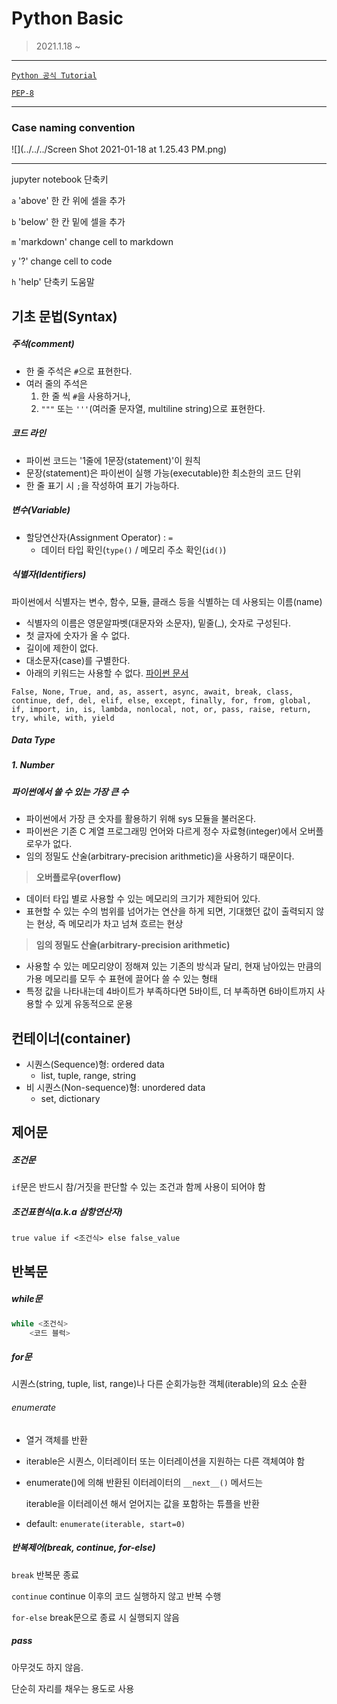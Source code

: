 # Python Basic



> 2021.1.18 ~

***

[`Python 공식 Tutorial`](https://docs.python.org/3/tutorial/index.html)

[`PEP-8`](https://www.python.org/dev/peps/pep-0008/)

***



### Case naming convention

![](../../../Screen Shot 2021-01-18 at 1.25.43 PM.png)



***



jupyter notebook 단축키

`a` 'above' 한 칸 위에 셀을 추가

`b` 'below' 한 칸 밑에 셀을 추가

`m` 'markdown' change cell to markdown

`y` '?' change cell to code

`h` 'help' 단축키 도움말





## 기초 문법(Syntax)

##### 주석(comment)

- 한 줄 주석은 `#`으로 표현한다.
- 여러 줄의 주석은
  1. 한 줄 씩 `#`을 사용하거나,
  2. `"""` 또는 `'''`(여러줄 문자열, multiline string)으로 표현한다.



##### 코드 라인

- 파이썬 코드는 '1줄에 1문장(statement)'이 원칙
- 문장(statement)은 파이썬이 실행 가능(executable)한 최소한의 코드 단위
- 한 줄 표기 시 `;`을 작성하여 표기 가능하다.



##### 변수(Variable)

- 할당연산자(Assignment Operator) : `=`
  - 데이터 타입 확인(`type()` / 메모리 주소 확인(`id()`)



##### 식별자(Identifiers)

파이썬에서 식별자는 변수, 함수, 모듈, 클래스 등을 식별하는 데 사용되는 이름(name)

* 식별자의 이름은 영문알파벳(대문자와 소문자), 밑줄(_), 숫자로 구성된다.
* 첫 글자에 숫자가 올 수 없다.
* 길이에 제한이 없다.
* 대소문자(case)를 구별한다.
* 아래의 키워드는 사용할 수 없다. [파이썬 문서](https://docs.python.org/ko/3/reference/lexical_analysis.html#keywords)

```
False, None, True, and, as, assert, async, await, break, class, continue, def, del, elif, else, except, finally, for, from, global, if, import, in, is, lambda, nonlocal, not, or, pass, raise, return, try, while, with, yield
```



##### Data Type

##### 1. Number

##### 파이썬에서 쓸 수 있는 가장 큰 수

* 파이썬에서 가장 큰 숫자를 활용하기 위해 sys 모듈을 불러온다.
* 파이썬은 기존 C 계열 프로그래밍 언어와 다르게 정수 자료형(integer)에서 오버플로우가 없다.
* 임의 정밀도 산술(arbitrary-precision arithmetic)을 사용하기 때문이다. 

> **오버플로우(overflow)**
- 데이터 타입 별로 사용할 수 있는 메모리의 크기가 제한되어 있다.
- 표현할 수 있는 수의 범위를 넘어가는 연산을 하게 되면, 기대했던 값이 출력되지 않는 현상, 즉 메모리가 차고 넘쳐 흐르는 현상

> **임의 정밀도 산술(arbitrary-precision arithmetic)**
- 사용할 수 있는 메모리양이 정해져 있는 기존의 방식과 달리, 현재 남아있는 만큼의 가용 메모리를 모두 수 표현에 끌어다 쓸 수 있는 형태
- 특정 값을 나타내는데 4바이트가 부족하다면 5바이트, 더 부족하면 6바이트까지 사용할 수 있게 유동적으로 운용



## 컨테이너(container)

- 시퀀스(Sequence)형: ordered data
  - list, tuple, range, string
- 비 시퀀스(Non-sequence)형: unordered data
  - set, dictionary



## 제어문

##### 조건문

`if`문은 반드시 참/거짓을 판단할 수 있는 조건과 함께 사용이 되어야 함



##### 조건표현식(a.k.a 삼항연산자)

`true value if <조건식> else false_value`



## 반복문

##### while문

```python
while <조건식>
	<코드 블럭>
```

##### for문

시퀀스(string, tuple, list, range)나 다른 순회가능한 객체(iterable)의 요소 순환

###### enumerate

- 열거 객체를 반환

- iterable은 시퀀스, 이터레이터 또는 이터레이션을 지원하는 다른 객체여야 함

- enumerate()에 의해 반환된 이터레이터의 `__next__()` 메서드는

  iterable을 이터레이션 해서 얻어지는 값을 포함하는 튜플을 반환

- default: `enumerate(iterable, start=0)`



##### 반복제어(break, continue, for-else)

`break` 반복문 종료

`continue` continue 이후의 코드 실행하지 않고 반복 수행

`for-else` break문으로 종료 시 실행되지 않음



##### pass

아무것도 하지 않음.

단순히 자리를 채우는 용도로 사용





